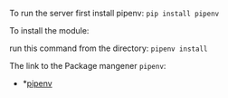 To run the server first install pipenv:
`pip install pipenv`

To install the module:

run this command from the directory: 
`pipenv install`

The link to the Package mangener `pipenv`:
* *[pipenv](https://docs.pipenv.org/)
